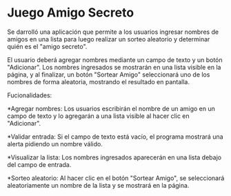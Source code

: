 # Juego Amigo Secreto

Se darrolló una aplicación que permite a los usuarios ingresar nombres de amigos en una lista para luego realizar un sorteo aleatorio y determinar quién es el "amigo secreto".

El usuario deberá agregar nombres mediante un campo de texto y un botón "Adicionar". Los nombres ingresados se mostrarán en una lista visible en la página, y al finalizar, un botón "Sortear Amigo" seleccionará uno de los nombres de forma aleatoria, mostrando el resultado en pantalla.

Fucionalidades:

*Agregar nombres: Los usuarios escribirán el nombre de un amigo en un campo de texto y lo agregarán a una lista visible al hacer clic en "Adicionar".

*Validar entrada: Si el campo de texto está vacío, el programa mostrará una alerta pidiendo un nombre válido.

*Visualizar la lista: Los nombres ingresados aparecerán en una lista debajo del campo de entrada.

*Sorteo aleatorio: Al hacer clic en el botón "Sortear Amigo", se seleccionará aleatoriamente un nombre de la lista y se mostrará en la página.
